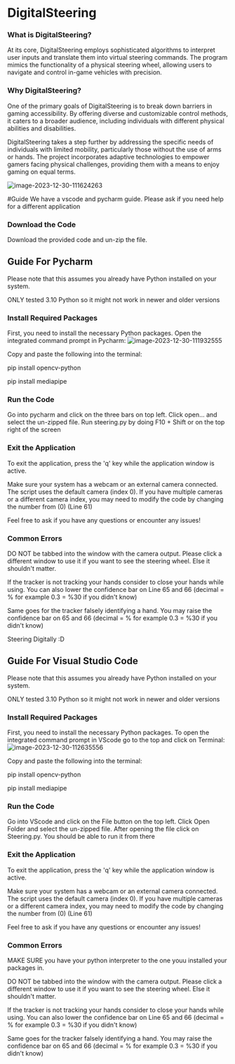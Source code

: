 # DigitalSteering
### What is DigitalSteering?
At its core, DigitalSteering employs sophisticated algorithms to interpret user inputs and translate them into virtual steering commands. The program mimics the functionality of a physical steering wheel, allowing users to navigate and control in-game vehicles with precision.

### Why DigitalSteering?
One of the primary goals of DigitalSteering is to break down barriers in gaming accessibility. By offering diverse and customizable control methods, it caters to a broader audience, including individuals with different physical abilities and disabilities.

DigitalSteering takes a step further by addressing the specific needs of individuals with limited mobility, particularly those without the use of arms or hands. The project incorporates adaptive technologies to empower gamers facing physical challenges, providing them with a means to enjoy gaming on equal terms.

![image-2023-12-30-111624263](https://i.ibb.co/qgBC6J3/image-2023-12-30-111624263.png)

#Guide
We have a vscode and pycharm guide. Please ask if you need help for a different application

### Download the Code
Download the provided code and un-zip the file.

## Guide For Pycharm
Please note that this assumes you already have Python installed on your system.

ONLY tested 3.10 Python so it might not work in newer and older versions

### Install Required Packages
First, you need to install the necessary Python packages. Open the integrated command prompt in Pycharm:
![image-2023-12-30-111932555](https://i.ibb.co/8z03DYf/image-2023-12-30-111932555.png)

Copy and paste the following into the terminal:

pip install opencv-python

pip install mediapipe

### Run the Code
Go into pycharm and click on the three bars on top left. Click open... and select the un-zipped file. Run steering.py by doing F10 + Shift or on the top right of the screen

### Exit the Application
To exit the application, press the 'q' key while the application window is active.

Make sure your system has a webcam or an external camera connected. The script uses the default camera (index 0). If you have multiple cameras or a different camera index, you may need to modify the code by changing the number from (0) (Line 61)

Feel free to ask if you have any questions or encounter any issues!

### Common Errors
DO NOT be tabbed into the window with the camera output. Please click a different window to use it if you want to see the steering wheel. Else it shouldn't matter.

If the tracker is not tracking your hands consider to close your hands while using. You can also lower the confidence bar on Line 65 and 66 (decimal = % for example 0.3 = %30 if you didn't know)

Same goes for the tracker falsely identifying a hand. You may raise the confidence bar on 65 and 66 (decimal = % for example 0.3 = %30 if you didn't know)

Steering Digitally :D

## Guide For Visual Studio Code
Please note that this assumes you already have Python installed on your system.

ONLY tested 3.10 Python so it might not work in newer and older versions

### Install Required Packages
First, you need to install the necessary Python packages. To open the integrated command prompt in VScode go to the top and click on Terminal:
![image-2023-12-30-112635556](https://i.ibb.co/s9WqrLx/image-2023-12-30-112635556.png)

Copy and paste the following into the terminal:

pip install opencv-python

pip install mediapipe

### Run the Code
Go into VScode and click on the File button on the top left. Click Open Folder and select the un-zipped file. After opening the file click on Steering.py. You should be able to run it from there

### Exit the Application
To exit the application, press the 'q' key while the application window is active.

Make sure your system has a webcam or an external camera connected. The script uses the default camera (index 0). If you have multiple cameras or a different camera index, you may need to modify the code by changing the number from (0) (Line 61)

Feel free to ask if you have any questions or encounter any issues!

### Common Errors
MAKE SURE you have your python interpreter to the one youu installed your packages in.

DO NOT be tabbed into the window with the camera output. Please click a different window to use it if you want to see the steering wheel. Else it shouldn't matter.

If the tracker is not tracking your hands consider to close your hands while using. You can also lower the confidence bar on Line 65 and 66 (decimal = % for example 0.3 = %30 if you didn't know)

Same goes for the tracker falsely identifying a hand. You may raise the confidence bar on 65 and 66 (decimal = % for example 0.3 = %30 if you didn't know)

